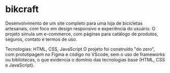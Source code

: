 # bikcraft
Desenvolvimento de um site completo para uma loja de bicicletas artesanais, com foco em design responsivo e experiência do usuário. O projeto simula um e-commerce, com páginas para catálogo de produtos, seguros, contato e termos de uso.

Tecnologias: HTML, CSS, JavaScript
O projeto foi construído "do zero", com prototipagem no Figma e código no VScode, sem o uso de
frameworks ou bibliotecas, o que evidencia o domínio das tecnologias base (HTML, CSS e JavaScript).

